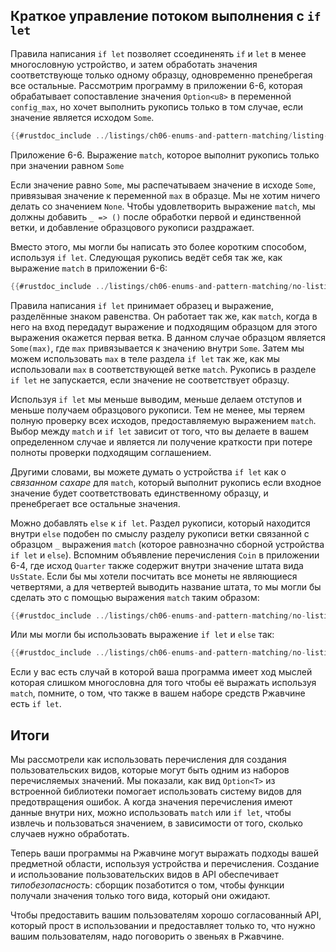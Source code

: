 ## Краткое управление потоком выполнения с `if let`

Правила написания `if let` позволяет ссоединенять `if` и `let` в менее многословную устройство, и затем обработать значения соответствующе только одному образцу, одновременно пренебрегая все остальные. Рассмотрим программу в приложении 6-6, которая обрабатывает сопоставление значения `Option<u8>` в переменной `config_max`, но хочет выполнить рукопись только в том случае, если значение является исходом `Some`.

```rust
{{#rustdoc_include ../listings/ch06-enums-and-pattern-matching/listing-06-06/src/main.rs:here}}
```

<span class="caption">Приложение 6-6. Выражение <code>match</code>, которое выполнит рукопись только при значении равном <code>Some</code></span>

Если значение равно `Some`, мы распечатываем значение в исходе `Some`, привязывая значение к переменной `max` в образце. Мы не хотим ничего делать со значением `None`. Чтобы удовлетворить выражение `match`, мы должны добавить `_ => ()` после обработки первой и единственной ветки, и добавление образцового рукописи раздражает.

Вместо этого, мы могли бы написать это более коротким способом, используя `if let`. Следующая рукопись ведёт себя так же, как выражение `match` в приложении 6-6:

```rust
{{#rustdoc_include ../listings/ch06-enums-and-pattern-matching/no-listing-12-if-let/src/main.rs:here}}
```

Правила написания `if let` принимает образец и выражение, разделённые знаком равенства. Он работает так же, как `match`, когда в него на вход передадут выражение и подходящим образцом для этого выражения окажется первая ветка. В данном случае образцом является `Some(max)`, где `max` привязывается к значению внутри `Some`. Затем мы можем использовать `max` в теле раздела `if let` так же, как мы использовали `max` в соответствующей ветке `match`. Рукопись в разделе `if let` не запускается, если значение не соответствует образцу.

Используя `if let` мы меньше выводим, меньше делаем отступов и меньше получаем образцового рукописи. Тем не менее, мы теряем полную проверку всех исходов, предоставляемую выражением `match`. Выбор между `match` и `if let` зависит от того, что вы делаете в вашем определенном случае и является ли получение краткости при потере полноты проверки подходящим соглашением.

Другими словами, вы можете думать о устройства `if let` как о <em>связанном сахаре</em> для `match`, который выполнит рукопись если входное значение будет соответствовать единственному образцу, и пренебрегает все остальные значения.

Можно добавлять `else` к `if let`. Раздел рукописи, который находится внутри `else` подобен по смыслу разделу рукописи ветки связанной с образцом `_` выражения `match` (которое равнозначно сборной устройства `if let` и `else`). Вспомним объявление перечисления `Coin` в приложении 6-4, где исход `Quarter` также содержит внутри значение штата вида `UsState`. Если бы мы хотели посчитать все монеты не являющиеся четвертями, а для четвертей выводить название штата, то мы могли бы сделать это с помощью выражения `match` таким образом:

```rust
{{#rustdoc_include ../listings/ch06-enums-and-pattern-matching/no-listing-13-count-and-announce-match/src/main.rs:here}}
```

Или мы могли бы использовать выражение `if let` и `else` так:

```rust
{{#rustdoc_include ../listings/ch06-enums-and-pattern-matching/no-listing-14-count-and-announce-if-let-else/src/main.rs:here}}
```

Если у вас есть случай в которой ваша программа имеет ход мыслей которая слишком многословна для того чтобы её выражать используя `match`, помните, о том, что также в вашем наборе средств Ржавчине есть `if let`.

## Итоги

Мы рассмотрели как использовать перечисления для создания пользовательских видов, которые могут быть одним из наборов перечисляемых значений. Мы показали, как вид `Option<T>` из встроенной библиотеки помогает использовать систему видов для предотвращения ошибок. А когда значения перечисления имеют данные внутри них, можно использовать `match` или `if let`, чтобы извлечь и пользоваться значением, в зависимости от того, сколько случаев нужно обработать.

Теперь ваши программы на Ржавчине могут выражать подходы вашей предметной области, используя устройства и перечисления. Создание и использование пользовательских видов в API обеспечивает <em>типобезопасность</em>: сборщик позаботится о том, чтобы функции получали значения только того вида, который они ожидают.

Чтобы предоставить вашим пользователям хорошо согласованный API, который прост в использовании и предоставляет только то, что нужно вашим пользователям, надо поговорить о звеньях в Ржавчине.
